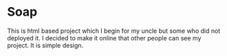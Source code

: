 # Soap
This is html based project which I begin for my uncle but some who did not deployed it. I decided to make it online that other people can see my project. It is simple design.

